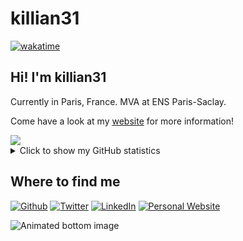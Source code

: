 # killian31

[![wakatime](https://wakatime.com/badge/user/bbd9925f-12e0-49e2-8105-c6d1db3de4e3.svg)](https://wakatime.com/@bbd9925f-12e0-49e2-8105-c6d1db3de4e3)

## Hi! I'm killian31

Currently in Paris, France. MVA at ENS Paris-Saclay.

Come have a look at my [website](https://www.killian-steunou.com) for more information!

<a href="https://github.com/killian31">
  <img src="https://github-stats-alpha.vercel.app/api?username=killian31&cc=22272e&tc=37BCF6&ic=fff&bc=0000">
</a>

<details>
  <summary>Click to show my GitHub statistics</summary>
  
  <p align="left"> <img src="https://komarev.com/ghpvc/?username=killian31&label=Profile%20views&color=0e75b6&style=flat" alt="killian31" /> </p>
  <p align="left"> <a href="https://github.com/ryo-ma/github-profile-trophy"><img src="https://github-profile-trophy.vercel.app/?username=killian31&theme=onedark" alt="killian31" /></a> </p>
  
  <p><img align="center" src="https://github-readme-streak-stats.herokuapp.com/?user=killian31&theme=dark" alt="killian31" /></p>
  
  [![killian31's github activity graph](https://github-readme-activity-graph.vercel.app/graph?username=killian31&theme=tokyo-night&custom_title=killian31's%20Contribution%20Graph)](https://github.com/killian31?tab=overview#:~:text=332%20contributions%20in%20the%20last%20year)
</details>

## Where to find me

<p><a href="https://github.com/killian31" target="_blank"><img alt="Github" src="https://img.shields.io/badge/GitHub-%2312100E.svg?&style=for-the-badge&logo=Github&logoColor=white" /></a> <a href="https://twitter.com/steunou_killian" target="_blank"><img alt="Twitter" src="https://img.shields.io/badge/twitter-%231DA1F2.svg?&style=for-the-badge&logo=twitter&logoColor=white" /></a> <a href="https://www.linkedin.com/in/killian-steunou/" target="_blank"><img alt="LinkedIn" src="https://img.shields.io/badge/linkedin-%230077B5.svg?&style=for-the-badge&logo=linkedin&logoColor=white" /></a> <a href="https://www.killian-steunou.com" target="_blank"><img alt="Personal Website" src="https://img.shields.io/badge/Personal%20Website-8A2BE2?style=for-the-badge" /></a>
</p>

![Animated bottom image](https://raw.githubusercontent.com/mayhemantt/mayhemantt/Update/svg/Bottom.svg)
